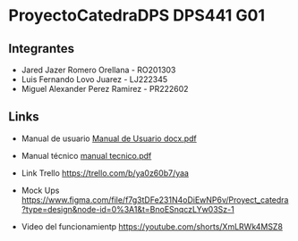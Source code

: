 # ProyectoCatedraDPS DPS441 G01

## Integrantes
+ Jared Jazer Romero Orellana - RO201303
+ Luis Fernando Lovo Juarez - LJ222345
+ Miguel Alexander Perez Ramirez - PR222602

## Links
- Manual de usuario
[Manual de Usuario docx.pdf](https://github.com/Jaredromero1/ProyectoCatedra_Dps/files/11454394/Manual.de.Usuario.docx.pdf)

- Manual técnico
[manual tecnico.pdf](https://github.com/Jaredromero1/ProyectoCatedra_Dps/files/11470032/manual.tecnico.pdf)

- Link Trello
https://trello.com/b/ya0z60b7/yaa

- Mock Ups
https://www.figma.com/file/f7g3tDFe231N4oDiEwNP6v/Proyect_catedra?type=design&node-id=0%3A1&t=BnoESnqczLYw03Sz-1

- Video del funcionamientp
https://youtube.com/shorts/XmLRWk4MSZ8
